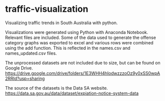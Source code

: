 # traffic-visualization
Visualizing traffic trends in South Australia with python.

Visualizations were generated using Python with Anaconda Notebook. Relevant files are included.
Some of the data used to generate the offense category graphs was exported to excel and various rows were combined using the add function. This is reflected in the names.csv and names_updated.csv files.

The unprocessed datasets are not included due to size, but can be found on Google Drive.
https://drive.google.com/drive/folders/1E3WHH4hIodwzzzoOz9y0xSS0wpA2RRld?usp=sharing

The source of the datasets is the Data SA website.
https://data.sa.gov.au/data/dataset/expiation-notice-system-data

